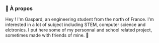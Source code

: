 ### 🐑 À propos

Hey ! I'm Gaspard, an engineering student from the north of France. I'm interested in a lot of subject including STEM, computer science and elctronics. I put here some of my personnal and school related project, sometimes made with friends of mine. 🌱

<!--
**1m0ut0n/1m0ut0n** is a ✨ _special_ ✨ repository because its `README.md` (this file) appears on your GitHub profile.

Here are some ideas to get you started:

- 🔭 I’m currently working on ...
- 🌱 I’m currently learning ...
- 👯 I’m looking to collaborate on ...
- 🤔 I’m looking for help with ...
- 💬 Ask me about ...
- 📫 How to reach me: ...
- 😄 Pronouns: ...
- ⚡ Fun fact: ...
-->
